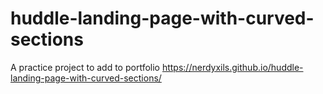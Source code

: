 # huddle-landing-page-with-curved-sections
 A practice project to add to portfolio
 https://nerdyxils.github.io/huddle-landing-page-with-curved-sections/

